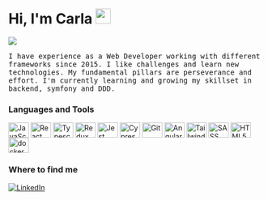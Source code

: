 <h1> Hi, I'm Carla  <img src = "https://raw.githubusercontent.com/MartinHeinz/MartinHeinz/master/wave.gif" width = 30px> </h1>

<p>
  <a href="https://github.com/DenverCoder1/readme-typing-svg"><img src="https://readme-typing-svg.herokuapp.com?&font=IBM+Plex+Sans&color=abcdef&size=20&lines=Welcome+to+my+GitHub+Profile!;I'm+a+Frontend+Engineer.;" /></a>
</p>

<samp>
    I have experience as a Web Developer working with different frameworks since 2015. I like challenges and learn new technologies. My fundamental pillars are perseverance and effort. I'm currently learning and growing my skillset in backend, symfony and DDD.
</samp>

### Languages and Tools
<p align="left">
    <img align="center" src="https://cdn.jsdelivr.net/npm/simple-icons@3.0.1/icons/javascript.svg" alt="JavaScript" height="30" width="40" />
    <img align="center" src="https://cdn.jsdelivr.net/npm/simple-icons@3.0.1/icons/react.svg" alt="React" height="30" width="40" />
    <img align="center" src="https://cdn.jsdelivr.net/npm/simple-icons@3.0.1/icons/typescript.svg" alt="Typescript" height="30" width="40" />
    <img align="center" src="https://cdn.jsdelivr.net/npm/simple-icons@3.0.1/icons/redux.svg" alt="Redux" height="30" width="40" />
    <img align="center" src="https://cdn.jsdelivr.net/npm/simple-icons@3.0.1/icons/jest.svg" alt="Jest" height="30" width="40" />
    <img align="center" src="https://cdn.jsdelivr.net/npm/simple-icons@3.0.1/icons/cypress.svg" alt="Cypress" height="30" width="40" />
    <img align="center" src="https://cdn.jsdelivr.net/npm/simple-icons@3.0.1/icons/git.svg" alt="Git" height="30" width="40" />
    <img align="center" src="https://cdn.jsdelivr.net/npm/simple-icons@3.0.1/icons/angular.svg" alt="Angular" height="30" width="40" />
    <img align="center" src="https://cdn.jsdelivr.net/npm/simple-icons@3.0.1/icons/tailwindcss.svg" alt="TailwindCSS" height="30" width="40" />
    <img align="center" src="https://cdn.jsdelivr.net/npm/simple-icons@3.0.1/icons/sass.svg" alt="SASS" height="30" width="40" />
    <img align="center" src="https://cdn.jsdelivr.net/npm/simple-icons@3.0.1/icons/html5.svg" alt="HTML5" height="30" width="40" />
    <img align="center" src="https://cdn.jsdelivr.net/npm/simple-icons@3.0.1/icons/docker.svg" alt="docker" height="30" width="40" />
</p>

<h3>Where to find me</h3>
<a href="https://www.linkedin.com/in/carla-mart%C3%ADnez-n%C3%BA%C3%B1ez-67948780/" target="_blank"><img alt="LinkedIn" src="https://img.shields.io/badge/linkedin-%230077B5.svg?&style=for-the-badge&logo=linkedin&logoColor=white" /></a>
</p>
